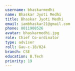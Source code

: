 ```yaml
---
username: bhaskarmedhi
name: Bhaskar Jyoti Medhi
title: Bhaskar Jyoti Medhi
email: iambhaskar21@gmail.com
phone: 8011908526
avatar: bhaskarmedhi.jpg
role: Chief Co-ordinator
type: adviser
roll: Gau-c-18/024
branch: CSE
education: B.Tech
priority: 19
---
```

